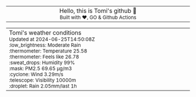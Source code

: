 
<div align="center">
<table>
<tbody>
<td align="center">
<img width="2000" height="0"><br>
Hello, this is Tomi's github 👋<br>
<sup>Built with ❤️, GO & Github Actions</sup><br>
<img width="2000" height="0">
</td>
</tbody>
</table>
</div>
<table>
<tbody>
<td align="left">
<img width="2000" height="0"><br>
Tomi's weather conditions<br>
<sup>Updated at 2024-06-25T14:50:08Z</sup><br>
<sup>:low_brightness: Moderate Rain</sup><br>
<sup>:thermometer: Temperature 25.58 </sup><br>
<sup>:thermometer: Feels like 26.78</sup><br>
<sup>:sweat_drops: Humidity 99%</sup><br>
<sup>:mask: PM2.5 69.65 μg/m3</sup><br>
<sup>:cyclone: Wind 3.29m/s </sup><br>
<sup>:telescope: Visibility 10000m </sup><br>
<sup>:droplet: Rain 2.05mm/last 1h </sup><br>
<img width="2000" height="0">
</td>
<td align="left">
<img width="2000" height="0"><br>
<br>
<img width="2000" height="0">
</td>
</tbody>
</table>
</div>
    